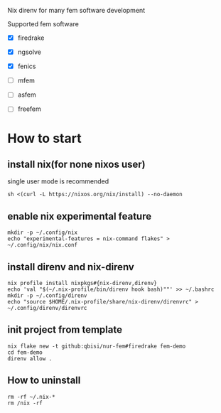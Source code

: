 Nix direnv for many fem software development

Supported fem software

- [x] firedrake
- [x] ngsolve
- [x] fenics
- [ ] mfem
- [ ] asfem
- [ ] freefem


# How to start
## install nix(for none nixos user)
single user mode is recommended
```
sh <(curl -L https://nixos.org/nix/install) --no-daemon
```

## enable nix experimental feature
```
mkdir -p ~/.config/nix
echo "experimental-features = nix-command flakes" > ~/.config/nix/nix.conf
```

## install direnv and nix-direnv
```
nix profile install nixpkgs#{nix-direnv,direnv}
echo 'val "$(~/.nix-profile/bin/direnv hook bash)""' >> ~/.bashrc
mkdir -p ~/.config/direnv
echo "source $HOME/.nix-profile/share/nix-direnv/direnvrc" > ~/.config/direnv/direnvrc
```

## init project from template
```
nix flake new -t github:qbisi/nur-fem#firedrake fem-demo
cd fem-demo
direnv allow .
```

## How to uninstall
```
rm -rf ~/.nix-*
rm /nix -rf
```
